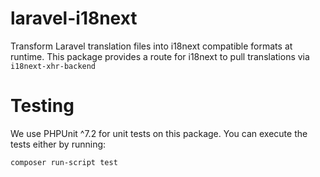# laravel-i18next

Transform Laravel translation files into i18next compatible formats at runtime. This package provides a route for i18next to pull translations via `i18next-xhr-backend`

# Testing

We use PHPUnit ^7.2 for unit tests on this package. You can execute the tests either by running:

`composer run-script test`
